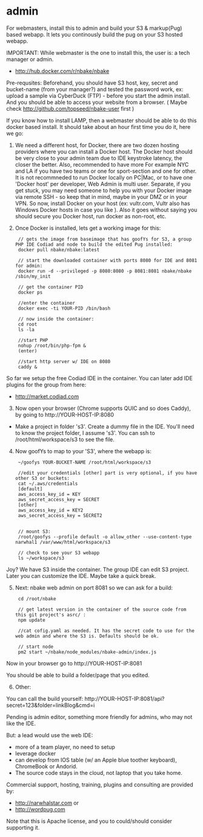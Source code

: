 # admin

For webmasters, install this to admin and build your S3 & markup(Pug) based webapp.  It lets you continously build the pug on your S3 hosted webapp.

IMPORTANT: While webmaster is the one to install this, the user is: a tech manager or admin.

- http://hub.docker.com/r/nbake/nbake

Pre-requsites:
Beforehand, you should have S3 host, key, secret and bucket-name (from your manager?) and tested
the password work, ex: upload a sample via CyberDuck (FTP) - before you start the admin install. And you should be able to access your website from a browser.
( Maybe check http://github.com/topseed/nbake-user first )

If you know how to install LAMP, then a webmaster should be able to do this docker based install. It should take about an hour first time you do it, here we go:

1. We need a different host, for Docker, there are two dozen hosting providers where you can install a Docker host.
The Docker host should be very close to your admin team due to IDE keystroke latency, the closer the better. Also, recommended to have more  For example NYC and LA if you have two teams or one for sport-section and one for other.
It is not recommneded to run Docker locally on PC|Mac, or to have one 'Docker host' per developer, Web Admin is multi user. Separate, if you get stuck, you may need
someone to help you with your Docker image via remote SSH - so keep that in mind, maybe in your DMZ or in your VPN.
So now, install Docker on your host (ex: vultr.com, Vultr also has Windows Docker hosts in case you like ). Also it goes without saying you should secure you Docker host, run docker as non-root, etc.

2. Once Docker is installed, lets get a working image for this:

		// gets the image from baseimage that has goofYs for S3, a group PHP IDE Codiad and node to build the edited Pug installed:
		docker pull nbake/nbake:latest

		// start the downloaded container with ports 8080 for IDE and 8081 for admin:
		docker run -d --privileged -p 8080:8080 -p 8081:8081 nbake/nbake /sbin/my_init

		// get the container PID
		docker ps

		//enter the container
		docker exec -ti YOUR-PID /bin/bash

		// now inside the container:
		cd root
		ls -la

		//start PHP
		nohup /root/bin/php-fpm &
		(enter)

		//start http server w/ IDE on 8080
		caddy &

So far we setup the free Codiad IDE in the container.
You can later add IDE plugins for the group from here:
- http://market.codiad.com

3. Now open your browser (Chrome supports QUIC and so does Caddy), by going to http://YOUR-HOST-IP:8080

- Make a project in folder 's3'. Create a dummy file in the IDE.
You'll need to know the project folder, I assume 's3'. You can ssh to /root/html/workspace/s3
to see the file.

4. Now goofYs to map to your 'S3', where the webapp is:

		~/goofys YOUR-BUCKET-NAME /root/html/workspace/s3

		//edit your credentials [other] part is very optional, if you have other S3 or buckets:
		cat ~/.aws/credentials
		[default]
		aws_access_key_id = KEY
		aws_secret_access_key = SECRET
		[other]
		aws_access_key_id = KEY2
		aws_secret_access_key = SECRET2


		// mount S3:
		/root/goofys --profile default -o allow_other --use-content-type narwhal1 /var/www/html/workspace/s3

		// check to see your S3 webapp
		ls ~/workspace/s3

Joy? We have S3 inside the container. The group IDE can edit S3 project. Later you can customize the IDE.
Maybe take a quick break.

5. Next: nbake web admin on port 8081 so we can ask for a build:

		cd /root/nbake

		// get latest version in the container of the source code from this git project's asrc/ :
		npm update

		//cat cofig.yaml as needed. It has the secret code to use for the web admin and where the S3 is. Defaults should be ok.

		// start node
		pm2 start ~/nbake/node_modules/nbake-admin/index.js

Now in your browser go to http://YOUR-HOST-IP:8081

You should be able to build a folder/page that you edited.

6. Other:

You can call the build yourself: http://YOUR-HOST-IP:8081/api?secret=123&folder=linkBlog&cmd=i

Pending is admin editor, something more friendly for admins, who may not like the IDE.

But: a lead would use the web IDE:
- more of a team player, no need to setup
- leverage docker
- can develop from IOS table (w/ an Apple blue toother keyboard), ChromeBook or Andorid.
- The source code stays in the cloud, not laptop that you take home.



Commercial support, hosting, training, plugins and consulting are provided by:
- http://narwhalstar.com
or
- http://wordpug.com

Note that this is Apache license, and you to could/should consider supporting it.




